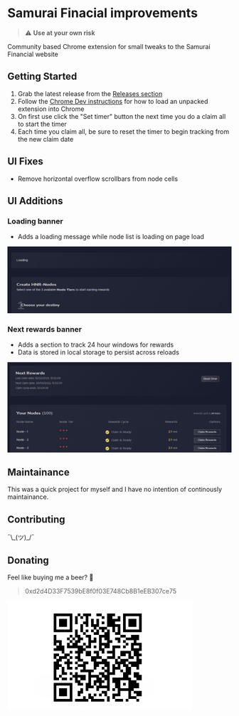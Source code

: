 # Samurai Finacial improvements

> ⚠️ **Use at your own risk**

Community based Chrome extension for small tweaks to the Samurai Financial website

## Getting Started

1. Grab the latest release from the [Releases section](https://github.com/theothergothamdev/samurai-financial-chrome-ext/releases)
1. Follow the [Chrome Dev instructions](https://developer.chrome.com/docs/extensions/mv3/getstarted/#unpacked) for how to load an unpacked extension into Chrome
1. On first use click the "Set timer" button the next time you do a claim all to start the timer
1. Each time you claim all, be sure to reset the timer to begin tracking from the new claim date

## UI Fixes

- Remove horizontal overflow scrollbars from node cells

## UI Additions

### Loading banner

- Adds a loading message while node list is loading on page load

![screenshot-2](./screenshot-2.png)

### Next rewards banner

- Adds a section to track 24 hour windows for rewards
- Data is stored in local storage to persist across reloads

![screenshot-1](./screenshot-1.png)

## Maintainance

This was a quick project for myself and I have no intention of continously maintainance.

## Contributing

¯\\\_(ツ)\_/¯

## Donating

Feel like buying me a beer? 🍻

> 0xd2d4D33F7539bE8f0f03E748Cb8B1eEB307ce75

![Account QR](donate.png)
